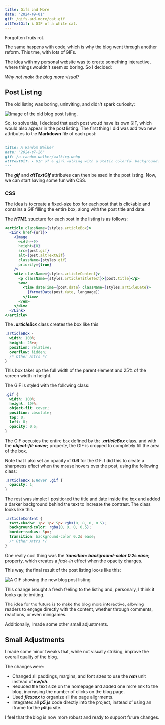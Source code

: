 ```yaml
---
title: Gifs and More
date: "2024-09-01"
gif: /gifs-and-more/cat.gif
altTextGif: A GIF of a white cat.
---
```


Forgotten fruits rot.

The same happens with code, which is why the blog went through another reform. This time, with lots of GIFs.

The idea with my personal website was to create something interactive, where things wouldn't seem so boring. So I decided:

_Why not make the blog more visual?_

## Post Listing

The old listing was boring, uninviting, and didn't spark curiosity:

![Image of the old blog post listing.](/gifs-and-more/oldList.png)

So, to solve this, I decided that each post would have its own GIF, which would also appear in the post listing. The first thing I did was add two new attributes to the **Markdown** file of each post:

```md
---
title: A Random Walker
date: "2024-07-26"
gif: /a-random-walker/walking.webp
altTextGif: A GIF of a girl walking with a static colorful background.
---
```

The **_gif_** and **_altTextGif_** attributes can then be used in the post listing. Now, we can start having some fun with CSS.

### CSS

The idea is to create a fixed-size box for each post that is clickable and contains a GIF filling the entire box, along with the post title and date.

The **_HTML_** structure for each post in the listing is as follows:

```jsx
<article className={styles.articleBox}>
  <Link href={url}>
    <Image
      width={0}
      height={0}
      src={post.gif}
      alt={post.altTextGif}
      className={styles.gif}
      priority={true}
    />
    <div className={styles.articleContent}>
      <p className={styles.articleTitleText}>{post.title}</p>
      <em>
        <time dateTime={post.date} className={styles.articleDate}>
          {formatDate(post.date, language)}
        </time>
      </em>
    </div>
  </Link>
</article>
```

The **_.articleBox_** class creates the box like this:

```css
.articleBox {
  width: 100%;
  height: 25vw;
  position: relative;
  overflow: hidden;
  /* Other Attrs */
}
```

This box takes up the full width of the parent element and 25% of the screen width in height.

The GIF is styled with the following class:

```css
.gif {
  width: 100%;
  height: 100%;
  object-fit: cover;
  position: absolute;
  top: 0;
  left: 0;
  opacity: 0.6;
}
```

The GIF occupies the entire box defined by the **_.articleBox_** class, and with the **_object-fit: cover;_** property, the GIF is cropped to completely fill the area of the box.

Note that I also set an opacity of **0.6** for the GIF. I did this to create a sharpness effect when the mouse hovers over the post, using the following class:

```css
.articleBox a:hover .gif {
  opacity: 1;
}
```

The rest was simple: I positioned the title and date inside the box and added a darker background behind the text to increase the contrast. The class looks like this:

```css
.articleContent {
  text-shadow: 1px 1px 5px rgba(0, 0, 0, 0.5);
  background-color: rgba(0, 0, 0, 0.5);
  border-radius: 5px;
  transition: background-color 0.2s ease;
  /* Other Attrs */
}
```

One really cool thing was the **_transition: background-color 0.2s ease;_** property, which creates a _fade-in_ effect when the opacity changes.

This way, the final result of the post listing looks like this:

![A GIF showing the new blog post listing](/gifs-and-more/newList.gif)

This change brought a fresh feeling to the listing and, personally, I think it looks quite inviting.

The idea for the future is to make the blog more interactive, allowing readers to engage directly with the content, whether through comments, reactions, or even minigames.

Additionally, I made some other small adjustments.

## Small Adjustments

I made some minor tweaks that, while not visually striking, improve the overall quality of the blog.

The changes were:

- Changed all paddings, margins, and font sizes to use the **_rem_** unit instead of **_vw/vh_**.
- Reduced the text size on the homepage and added one more link to the blog, increasing the number of clicks on the blog page.
- Used **_flexbox_** to organize all the page alignments.
- Integrated all **_p5.js_** code directly into the project, instead of using an iframe for the **_p5.js_** site.

I feel that the blog is now more robust and ready to support future changes.
